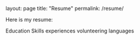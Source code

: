 layout: page
title: "Resume"
permalink: /resume/

Here is my resume:

Education
Skills
experiences
volunteering
languages

